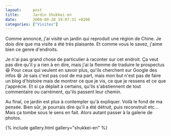 ```yaml
---
layout:     post
title:      Jardin Shukkei-en
date:       2008-09-28 19:07:31 +0200
categories: ["Visites"]
---
```


Comme annoncé, j'ai visité un jardin qui reproduit une région de Chine. Je dois dire que ma visite a été très
plaisante. Et comme vous le savez, j'aime bien ce genre d'endroits.

<!--more-->

Je n'ai pas grand chose de particulier à raconter sur cet endroit. Ça veut pas dire qu'il y a rien à en dire, mais
j'ai la flemme de traduire le prospectus :laughing: Pour ceux qui veulent en savoir plus, qu'ils cherchent sur
Google des infos :laughing: Je sais c'est pas cool de ma part, mais mon but n'est pas de faire un blog d'histoire
mais de montrer ce que je vis, ce que je ressens et ce que j'apprécie. Et si ça déplait à certains, qu'ils
s'abstiennent de tout commentaire ou carrément, qu'ils passent leur chemin.

Au final, ce jardin est plus à contempler qu'à expliquer. Voilà le fond de ma pensée. Bien sûr, je pourrais dire
qu'il a été détruit, puis reconstruit etc... Mais ça tombe sous le sens en fait. Alors autant passer à la galerie
de photos.

{% include gallery.html gallery="shukkei-en" %}

